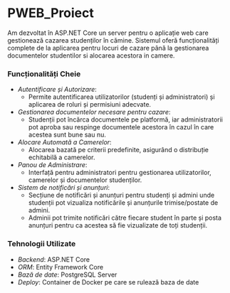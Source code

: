 # PWEB_Proiect
Am dezvoltat în ASP.NET Core un server pentru o aplicație web care gestionează cazarea studenților în cămine.
Sistemul oferă funcționalități complete de la aplicarea pentru locuri de cazare până la gestionarea documentelor studentilor si alocarea acestora in camere.

### Funcționalități Cheie
- *Autentificare și Autorizare*:
  - Permite autentificarea utilizatorilor (studenți și administratori) și aplicarea de roluri și permisiuni adecvate.
- *Gestionarea documentelor necesare pentru cazare*:
  - Studenții pot încărca documentele pe platformă, iar administratorii pot aproba sau respinge documentele acestora în cazul în care acestea sunt bune sau nu.
- *Alocare Automată a Camerelor*:
  - Alocarea bazată pe criterii predefinite, asigurând o distribuție echitabilă a camerelor.
- *Panou de Administrare*:
  - Interfață pentru administratori pentru gestionarea utilizatorilor, camerelor și documentelor studenților.
- *Sistem de notificări și anunțuri*:
  - Secțiune de notificări și anunțuri pentru studenți și admini unde studenții pot vizualiza notificările și anunțurile trimise/postate de admini.
  - Adminii pot trimite notificări către fiecare student în parte și posta anunțuri pentru ca acestea să fie vizualizate de toți studenții.

### Tehnologii Utilizate
- *Backend*: ASP.NET Core
- *ORM*: Entity Framework Core
- *Bază de date*: PostgreSQL Server
- *Deploy*: Container de Docker pe care se rulează baza de date

